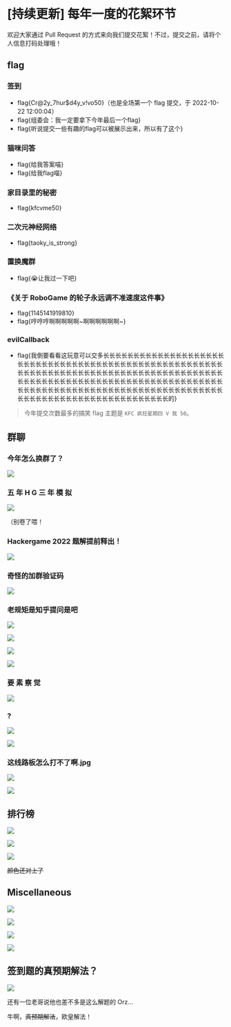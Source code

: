 # [持续更新] 每年一度的花絮环节

欢迎大家通过 Pull Request 的方式来向我们提交花絮！不过，提交之前，请将个人信息打码处理哦！


## flag

### 签到

* flag{Cr@2y_7hur$d4y_v!vo50}（也是全场第一个 flag 提交，于 2022-10-22 12:00:04）
* flag{组委会：我一定要拿下今年最后一个flag}
* flag{听说提交一些有趣的flag可以被展示出来，所以有了这个}

### 猫咪问答

* flag{给我答案喵}
* flag{给我flag喵}

### 家目录里的秘密
* flag{kfcvme50}

### 二次元神经网络

* flag{taoky_is_strong}

### 置换魔群

* flag{😭让我过一下吧}

### 《关于 RoboGame 的轮子永远调不准速度这件事》

* flag{1145141919810}
* flag{哼哼哼啊啊啊啊啊~啊啊啊啊啊啊~}

### evilCallback

* flag{我倒要看看这玩意可以交多长长长长长长长长长长长长长长长长长长长长长长长长长长长长长长长长长长长长长长长长长长长长长长长长长长长长长长长长长长长长长长长长长长长长长长长长长长长长长长长长长长长长长长长长长长长长长长长长长长长长长长长长长长长长长长长长长长长长长长长长长长长长长长长长长长长长长长长长长长长长长长长长长长长长长长长长长长长长长长长长长长长长长长长长长长长长长长长长长长长长长的}


> 今年提交次数最多的搞笑 flag 主题是 `KFC 疯狂星期四 V 我 50`。 

## 群聊

### 今年怎么换群了？

![](files/1.jpg)

### 五 年 H G 三 年 模 拟

![](files/2.jpg)

（别卷了喂！

### Hackergame 2022 题解提前释出！

![](files/19.jpg)

### 奇怪的加群验证码

![](files/3.jpg)

### 老规矩是知乎提问是吧

![](files/4.jpg)

![](files/5.png)

![](files/6.png)

![](files/7.png)
### 要 素 察 觉

![](files/8.png)

### ?

![](files/9.png)

![](files/10.jpg)

### 这线路板怎么打不了啊.jpg

![](files/14.png)

![](files/15.jpg)



## 排行榜

![](files/11.jpg)

![](files/12.jpg)

![](files/13.jpg)

~~颜色还对上了~~

## Miscellaneous

![](files/16.png)

![](files/17.jpg)

![](files/17_1.jpg)

![](files/18.png)

## 签到题的真预期解法？

![](files/20.png)

还有一位老哥说他也差不多是这么解题的 Orz…

牛啊，~~真预期解法~~，欧皇解法！

